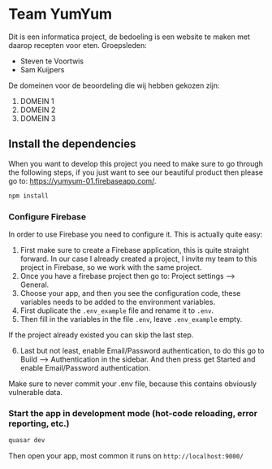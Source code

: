 # Team YumYum
Dit is een informatica project, de bedoeling is een website te maken met daarop recepten voor eten.
Groepsleden:
- Steven te Voortwis
- Sam Kuijpers

De domeinen voor de beoordeling die wij hebben gekozen zijn:
1. DOMEIN 1
2. DOMEIN 2
3. DOMEIN 3

## Install the dependencies
When you want to develop this project you need to make sure to go through the following steps, if you just want to see our beautiful product then please go to: https://yumyum-01.firebaseapp.com/.
```bash
npm install
```

### Configure Firebase
In order to use Firebase you need to configure it. This is actually quite easy:
1. First make sure to create a Firebase application, this is quite straight forward. In our case I already created a project, I invite my team to this project in Firebase, so we work with the same project.
2. Once you have a firebase project then go to: Project settings --> General.
3. Choose your app, and then you see the configuration code, these variables needs to be added to the environment variables.
4. First duplicate the `.env_example` file and rename it to `.env`.
5. Then fill in the variables in the file `.env`, leave `.env_example` empty.

If the project already existed you can skip the last step.

6. Last but not least, enable Email/Password authentication, to do this go to Build --> Authentication in the sidebar. And then press get Started and enable Email/Password authentication.

Make sure to never commit your .env file, because this contains obviously vulnerable data.

### Start the app in development mode (hot-code reloading, error reporting, etc.)
```bash
quasar dev
```
Then open your app, most common it runs on `http://localhost:9000/`
